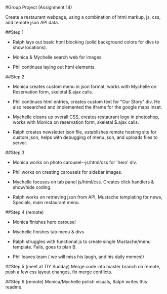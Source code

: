 #Group Project (Assignment 14)

Create a restaurant webpage, using a combination of html markup, js, css, and remote json API data. 

##Step 1
* Ralph lays out basic html blocking (solid background colors for divs to show locations).  

* Monica & Mychelle search web for images. 

* Phil continues laying out html elements. 

##Step 2 
* Monica creates custom menu in json format, works with Mychelle on Reservation form, skeletal $.ajax calls.

* Phil continues html entries, creates custom text for "Our Story" div. He also researched and implemented the iframe for the google maps inset. 

* Mychelle cleans up overall CSS, creates restaurant logo in photoshop, works with Monica on reservation form, skeletal $.ajax calls. 

* Ralph creates newsletter json file, establishes remote hosting site for custom json, helps with debugging of menu.json, and uploads files to server. 

##Step 3
* Monica works on photo carousel--js/html/css for 'hero' div.

* Phil works on creating carousels for sidebar images.

* Mychelle focuses on tab panel js/html/css. Creates click handlers & show/hide coding. 

* Ralph works on retrieving json from API, Mustache templating for news, Specials, main restaurant menu. 

##Step 4 (remote)
* Monica finishes hero carousel

* Mychelle finishes tab menu & divs

* Ralph struggles with functional js to create single Mustache/menu template. Fails, goes to plan B. 

* Phil leaves team ( we will miss his laugh, and his daily memes!)

##Step 5 (meet at TIY Sunday)
Merge code into master branch on remote, push a few css layout changes, fix merge conflicts. 

##Step 6 (remote) 
Monica/Mychelle polish visuals, Ralph writes this readme. 

